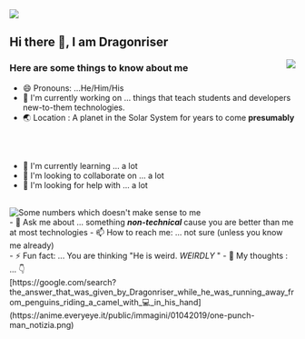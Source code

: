 
<img src="https://museum.stanford.edu/sites/default/files/images/2020-05/lfh-web-header-1200w.png"/>
 
## Hi there 👋, I am Dragonriser
<img align="right" src="sailor_otter_idle.gif" ></a>
<!-- 
[]: # **🔭 *Currently working on*:  Articles that teach students and developers new-to-them technologies. <br>
[]: # **&nbsp;&nbsp;&nbsp;&nbsp;&nbsp;&nbsp;&nbsp;&nbsp;&nbsp;&nbsp; [Functional Programming ](link)<br>
 -->

### Here are some things to know about me

- 😄 Pronouns: ...He/Him/His <br> 
- 🔭 I'm currently working on ... things that teach students and developers new-to-them technologies. <br>
- 🌏 Location : A planet in the Solar System for years to come  <b>presumably</b>
<br>
<br>

- 🌱 I'm currently learning ... a lot
- 👯 I'm looking to collaborate on ... a lot
- 🤔 I'm looking for help with ... a lot 
<br>
<img alt="Some numbers which doesn't make sense to me" data-canonical-src="https://github-readme-stats.vercel.app/api/top-langs/?username=Dragonriser&layout=compact&theme=ayu-mirage" style="max-width:100%;">
<br>
- 💬 Ask me about ... something <b><i> non-technical </b></i> cause you are better than me at most technologies 
- 📫 How to reach me: ... not sure (unless you know me already)
<br>
- ⚡ Fun fact: ... You are thinking "He is weird. <i>WEIRDLY</i> "
- 💭 My thoughts : ... 👇
<br>
[https://google.com/search?the_answer_that_was_given_by_Dragonriser_while_he_was_running_away_from_penguins_riding_a_camel_with_💻_in_his_hand](https://anime.everyeye.it/public/immagini/01042019/one-punch-man_notizia.png)

<!-- 
<p> If you are new and want to know how this is done(the github about me), simply follow the later of these links:</p> 
[]:  #[The portfolio of the author](http://www.christinakopecky.com/)
[]:  #https://careerkarma.com/blog/github-profile-readme/
 -->
